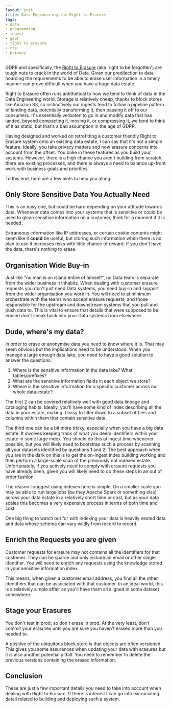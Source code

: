 ```yaml
---
layout: post
title: Data Engineering the Right to Erasure
tags:
- data
- programming
- ingest
- gdpr
- right to erasure
- rte
- privacy
---
```


GDPR and specifically, the [Right to
Erasure](https://gdpr-info.eu/art-17-gdpr/) (aka 'right to be forgotten') are
tough nuts to crack in the world of Data. Given our predilection to data
hoarding the requirements to be able to erase user information in a timely
manner can prove difficult when you have a huge data estate.

Right to Erasure often runs antithetical to how we tend to think of data in the
Data Engineering world. Storage is relatively cheap, thanks to block
stores like Amazon S3, so instinctively our ingests tend to follow a pipeline
pattern of landing data, potentially transforming it, then passing it off to
our consumers. It's essentially verboten to go in and modify data that has
landed, beyond compacting it, moving it, or compressing it, we tend to think of
it as static, but that's a bad assumption in the age of GDPR.

Having designed and worked on retrofitting a customer friendly Right to Erasure
system onto an existing data estate, I can say that it's not a simple feature.
Ideally, you take privacy matters and now erasure concerns into account from
the offset. You bake in these features as you build your systems. However, there
is a high chance you aren't building from scratch, there are existing
processes, and there is always a need to balance up-front work with business
goals and priorities.

To this end, here are a few hints to help you along:

## Only Store Sensitive Data You Actually Need

This is an easy one, but could be hard depending on your attitude towards data.
Whenever data comes into your systems that is sensitive or could be used to
glean sensitive information on a customer, think for a moment if it is needed.

Extraneous information like IP addresses, or certain cookie contents might seem
like it __could__ be useful, but storing such information when there is no plan
to use it increases risks with little chance of reward. If you don't have the
data, there's nothing to erase.

## Organisation Wide Buy-in

Just like "no man is an island entire of himself", no Data team is separate
from the wider business it inhabits. When dealing with customer erasure
requests you don't just need Data systems, you need buy-in and support from the
wider organisation you work in. You will need to at minimum orchestrate with
the teams who accept erasure requests, and those responsible for the upstream
and downstream systems that you pull and push data to. This is vital to ensure
that details that were supposed to be erased don't sneak back into your Data
systems from elsewhere.

## Dude, where's my data?

In order to erase or anonymise data you need to know where it is. That may seem
obvious but the implications need to be understood. When you manage a large
enough data lake, you need to have a good solution to answer the questions:

1. Where is the sensitive information in the data lake? What tables/prefixes?
2. What are the sensitive information fields in each object we store?
3. Where is the sensitive information for a specific customer across our whole
   data estate?

The first 2 can be covered relatively well with good data lineage and
cataloging habits. Ideally, you'll have some kind of index describing all the
data in your estate, making it easy to filter down to a subset of files and
columns within them that contain sensitive data.

The third one can be a bit more tricky, especially when you have a big data
estate. It involves keeping track of what you deem identifiers within your
estate in some large index. You should do this at ingest time whenever
possible, but you will likely need to bootstrap such a process by scanning all
your datasets identified by questions 1 and 2. The best approach when you are
in the dark on this is to get the on-ingest index building working and then
perform a large-scale scan of the previously not indexed estate. Unfortunately,
if you actively need to comply with erasure requests you have already been,
given you will likely need to do these steps in an out of order fashion.

The reason I suggest using indexes here is simple. On a smaller scale you may
be able to run large jobs (be they Apache Spark or something else) across your
data estate in a relatively short time or cost, but as your data scales this
becomes a very expensive process in terms of both time and cost.

One big thing to watch out for with indexing your data is heavily nested data
and data whose schema can vary wildly from record to record.

## Enrich the Requests you are given

Customer requests for erasure may not contains all the identifiers for that
customer. They can be sparse and only include an email or other single
identifier. You will need to enrich any requests using the knowledge stored in
your sensitive information index.

This means, when given a customer email address, you find all the other
identifiers that can be associated with that customer. In an ideal world, this
is a relatively simple affair as you'll have them all aligned in some dataset
somewhere.

## Stage your Erasures

You don't test in prod, so don't erase in prod. At the very least, don't commit
your erasures until you are sure you haven't erased more than you needed to.

A positive of the ubiquitous block store is that objects are often versioned.
This gives you some assurances when updating your data with erasures but it is
also another potential pitfall. You need to remember to delete the previous
versions containing the erased information.

## Conclusion

These are just a few important details you need to take into account when
dealing with Right to Erasure. If there is interest I can go into excruciating
detail related to building and deploying such a system.
